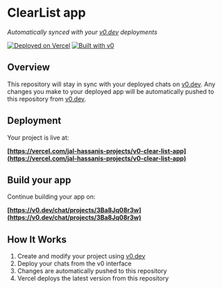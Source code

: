 # ClearList app

*Automatically synced with your [v0.dev](https://v0.dev) deployments*

[![Deployed on Vercel](https://img.shields.io/badge/Deployed%20on-Vercel-black?style=for-the-badge&logo=vercel)](https://vercel.com/jal-hassanis-projects/v0-clear-list-app)
[![Built with v0](https://img.shields.io/badge/Built%20with-v0.dev-black?style=for-the-badge)](https://v0.dev/chat/projects/3Ba8Jq08r3w)

## Overview

This repository will stay in sync with your deployed chats on [v0.dev](https://v0.dev).
Any changes you make to your deployed app will be automatically pushed to this repository from [v0.dev](https://v0.dev).

## Deployment

Your project is live at:

**[https://vercel.com/jal-hassanis-projects/v0-clear-list-app](https://vercel.com/jal-hassanis-projects/v0-clear-list-app)**

## Build your app

Continue building your app on:

**[https://v0.dev/chat/projects/3Ba8Jq08r3w](https://v0.dev/chat/projects/3Ba8Jq08r3w)**

## How It Works

1. Create and modify your project using [v0.dev](https://v0.dev)
2. Deploy your chats from the v0 interface
3. Changes are automatically pushed to this repository
4. Vercel deploys the latest version from this repository